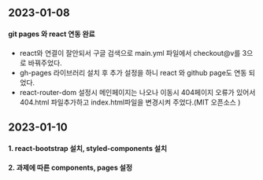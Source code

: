 ## 2023-01-08
#### git pages 와 react 연동 완료
 - react와 연결이 잘안되서 구글 검색으로 main.yml 파일에서 checkout@v를 3으로 바꿔주었다.
 - gh-pages 라이브러리 설치 후 추가 설정을 하니 react 와 github page도 연동 되었다.
 - react-router-dom 설정시 메인페이지는 나오나 이동시 404페이지 오류가 있어서 404.html 파일추가하고 index.html파일을 변경시켜 주었다.(MIT 오픈소스 )

 ## 2023-01-10
 #### 1. react-bootstrap 설치, styled-components 설치
 #### 2. 과제에 따른 components, pages 설정